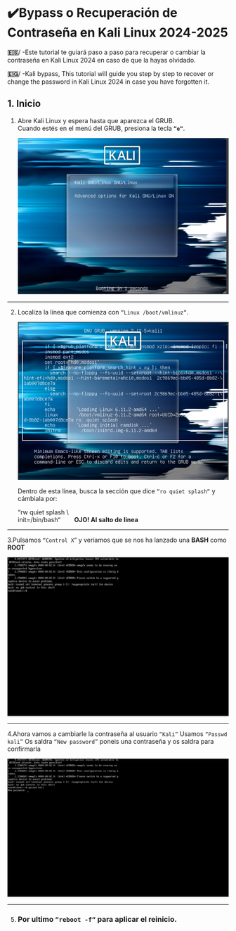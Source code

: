 # ✔️​ Bypass o Recuperación de Contraseña en Kali Linux 2024-2025

**🇪🇸​**/ -Este tutorial te guiará paso a paso para recuperar o cambiar la contraseña en Kali Linux 2024 en caso de que la hayas olvidado.


**​🇪🇬**/ -Kali bypass, This tutorial will guide you step by step to recover or change the password in Kali Linux 2024 in case you have forgotten it.

## 1. Inicio

1. Abre Kali Linux y espera hasta que aparezca el GRUB.  
   Cuando estés en el menú del GRUB, presiona la tecla **`“e“`**.
   
   ![GRUB después de presionar "e"](foto1.png)

---

2. Localiza la línea que comienza con `“Linux /boot/vmlinuz“`.
  
   ![Línea de configuración del kernel](foto2.png)

   Dentro de esta línea, busca la sección que dice `“ro quiet splash“` y cámbiala por:

    “rw quiet splash \               
init=/bin/bash“                              &nbsp;&nbsp;&nbsp;&nbsp;&nbsp;&nbsp; **OJO! Al salto de linea**


 
---

3.Pulsamos `“Control X`“ y veriamos que se nos ha lanzado una **BASH** como **ROOT**

   ![Bash como Root](foto4.png)

---

4.Ahora vamos a cambiarle la contraseña al usuario `“Kali”`
Usamos `“Passwd kali”`
Os saldra `“New password”` poneis una contraseña y os saldra para confirmarla

 ![Passwd nueva](foto5.png)

---
 
5. ### Por ultimo `“reboot -f“` para aplicar el reinicio.
   
